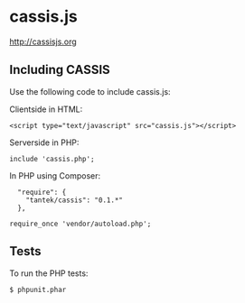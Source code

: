 cassis.js
=========

http://cassisjs.org

Including CASSIS
----------------

Use the following code to include cassis.js:

Clientside in HTML:

```
<script type="text/javascript" src="cassis.js"></script>
```

Serverside in PHP:

```
include 'cassis.php';
```

In PHP using Composer:

```
  "require": {
    "tantek/cassis": "0.1.*"
  },
```

```
require_once 'vendor/autoload.php';
```

Tests
-----

To run the PHP tests:

```
$ phpunit.phar
```
